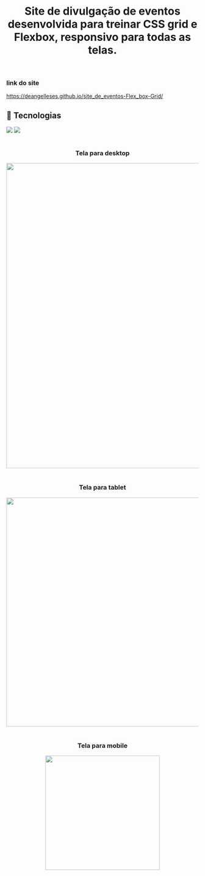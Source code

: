 # <h1 align="center">Site de divulgação de eventos desenvolvida para treinar CSS grid e Flexbox, responsivo para todas as telas.</h1>
<br>
<h3 align="start">link do site</h3>

<a>https://deangelleses.github.io/site_de_eventos-Flex_box-Grid/</a>
<br>
## 🚀 Tecnologias
<div>
  <img src="https://img.shields.io/badge/HTML-239120?style=for-the-badge&logo=html5&logoColor=white">
  <img src="https://img.shields.io/badge/CSS-239120?&style=for-the-badge&logo=css3&logoColor=white">
</div>
<!-- ## Tecnologias utilizadas durante o curso
 -->
<!-- ## Tecnologias utilizadas no projeto
* HTML
* CSS -->

<br>
<h3 align="center">Tela para desktop</h3>
<div align="center">
  <img src="https://github.com/DeangellesES/site_de_eventos-Flex_box-Grid/blob/main/tela%20desktop.png" width="800">
</div>
<br>
<h3 align="center">Tela para tablet</h3>
<div align="center">
  <img src="https://github.com/DeangellesES/site_de_eventos-Flex_box-Grid/blob/main/tela%20tablet.png" width="600">
</div>
<br>
<h3 align="center">Tela para mobile</h3>
<div align="center">
  <img src="https://github.com/DeangellesES/site_de_eventos-Flex_box-Grid/blob/main/tela%20mobile.png" width="300">
</div>
